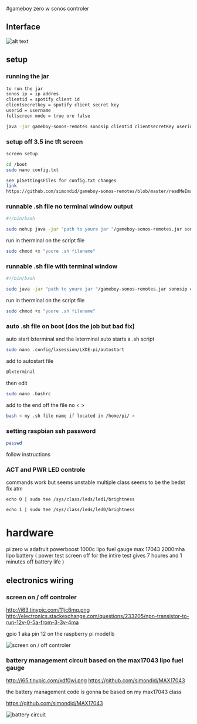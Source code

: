 #gameboy zero w sonos controler

## Interface
![alt text](http://i67.tinypic.com/28bbcra.png "Logo Title Text 1")


## setup

### running the jar
```sh
to run the jar
sonos ip = ip addres
clientid = spotify client id
clientsecretkey = spotify client secret key
userid = username
fullscreen mode = true ore false

java -jar gameboy-sonos-remotes sonosip clientid clientsecretKey userid
```
### setup off 3.5 inc tft screen

```sh
screen setup

cd /boot
sudo nano config.txt

see piSettingsFiles for config.txt changes
link
https://github.com/simondid/gameboy-sonos-remotes/blob/master/readMeImages/config.txt
```

### runnable .sh file no terminal window output

```sh
#!/bin/bash

sudo nohup java -jar "path to youre jar "/gameboy-sonos-remotes.jar sonosip clientid clientsecretKey userid fullscreenMode

```
run in therminal on the script file
```sh
sudo chmod +x "youre .sh filename"
```
### runnable .sh file with terminal window

```sh
#!/bin/bash

sudo java -jar "path to youre jar "/gameboy-sonos-remotes.jar sonosip clientid clientsecretKey userid fullscreenMode

```
run in therminal on the script file
```sh
sudo chmod +x "youre .sh filename"
```
### auto .sh file on boot (dos the job but bad fix)
auto start lxterminal and the lxterminal auto starts a .sh script

```sh
sudo nano .config/lxsession/LXDE-pi/autostart
```

add to autostart file

```sh
@lxterminal
```

then edit
```sh
sudo nano .bashrc
```
add to the end off the file no < >

```sh
bash < my .sh file name if located in /home/pi/ >
```

### setting raspbian ssh password

```sh
passwd
```
follow instructions

### ACT and PWR LED controle
commands work but seems unstable multiple class seems to be the bedst fix atm

```
echo 0 | sudo tee /sys/class/leds/led1/brightness

echo 1 | sudo tee /sys/class/leds/led0/brightness
```




# hardware
pi zero w
adafruit powerboost 1000c
lipo fuel gauge max 17043
2000mha lipo battery ( power test screen off for the intire test gives 7 houres and 1 minutes off battery life )


## electronics wiring

### screen on / off controler
http://i63.tinypic.com/11jc6mq.png
http://electronics.stackexchange.com/questions/233205/npn-transistor-to-run-12v-0-5a-from-3-3v-4ma

gpio 1 aka pin 12 on the raspberry pi model b

![screen on / off controler](http://i63.tinypic.com/11jc6mq.png "screen on / off controler")


### battery management circuit based on the max17043 lipo fuel gauge
http://i65.tinypic.com/xdf0wi.png
https://github.com/simondid/MAX17043

the battery management code is gonna be based on my max17043 class

https://github.com/simondid/MAX17043


![battery circuit](http://i65.tinypic.com/xdf0wi.png "battery circuit")